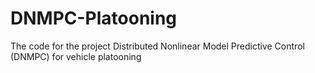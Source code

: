 # DNMPC-Platooning
The code for the project Distributed Nonlinear Model Predictive Control (DNMPC) for vehicle platooning
